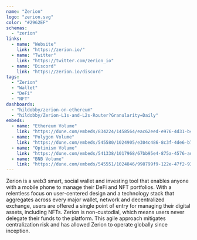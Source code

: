 ```yaml
---
name: "Zerion"
logo: "zerion.svg"
color: "#2962EF"
schemas:
  - "zerion"
links:
  - name: "Website"
    link: "https://zerion.io/"
  - name: "Twitter"
    link: "https://twitter.com/zerion_io"
  - name: "Discord"
    link: "https://zerion.io/discord"
tags:
  - "Zerion"
  - "Wallet"
  - "DeFi"
  - "NFT"
dashboards:
  - "hildobby/zerion-on-ethereum"
  - "hildobby/Zerion-L1s-and-L2s-Router?Granularity=Daily"
embeds:
  - name: "Ethereum Volume"
    link: "https://dune.com/embeds/834224/1458564/eac62eed-e976-4d31-b4c0-01697030b042"
  - name: "Polygon Volume"
    link: "https://dune.com/embeds/545580/1024905/e304c486-8c3f-4de6-b781-c6e916318397?Granularity=Weekly"
  - name: "Optimism Volume"
    link: "https://dune.com/embeds/541338/1017968/67bb95e4-875a-4576-ad1f-e89d30522ba2?Granularity=Weekly"
  - name: "BNB Volume"
    link: "https://dune.com/embeds/545551/1024846/998799f9-122e-47f2-931d-796423633618Granularity=Weekly"
---
```


Zerion is a web3 smart, social wallet and investing tool that enables anyone with a mobile phone to manage their DeFi and NFT portfolios. With a relentless focus on user-centered design and a technology stack that aggregates across every major wallet, network and decentralized exchange, users are offered a single point of entry for managing their digital assets, including NFTs. Zerion is non-custodial, which means users never delegate their funds to the platform. This agile approach mitigates centralization risk and has allowed Zerion to operate globally since inception.

